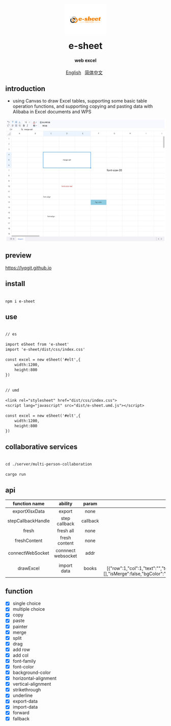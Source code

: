 <p align="center">
	<img alt="e-sheet" width="132" style="max-width:40%;min-width:60px;" src="./assets/logo.svg" />
</p>
<h1 align="center" style="margin: 0 0 20px; font-weight: bold;">e-sheet</h1>
<h4 align="center">web excel</h4>

<p align="center">
    <a href="https://github.com/lyqgit/e-sheet/tree/main/README.md">English</a>&nbsp;&nbsp;
    <a href="https://github.com/lyqgit/e-sheet/tree/main/README.zh-hans.md">简体中文</a>&nbsp;&nbsp;
</p>

## introduction

* using Canvas to draw Excel tables, supporting some basic table operation functions, and supporting copying and pasting data with Alibaba in Excel documents and WPS

![example](assets/example1.jpg)

## preview

<p>
    <a href="https://lyqgit.github.io">https://lyqgit.github.io</a>
</p>

## install

```

npm i e-sheet

```

## use

```

// es

import eSheet from 'e-sheet'
import 'e-sheet/dist/css/index.css'

const excel = new eSheet('#elt',{
    width:1200,
    height:800
})


// umd

<link rel="stylesheet" href="dist/css/index.css">
<script lang="javascript" src="dist/e-sheet.umd.js"></script>

const excel = new eSheet('#elt',{
    width:1200,
    height:800
})

```

## collaborative services

```

cd ./server/multi-person-collaboration

cargo run

```

## api

|   function name    |      ability       |  param   |                              example                               |
|:------------------:|:------------------:|:--------:|:------------------------------------------------------------------:|
|   exportXlsxData   |       export       |   none   | [{label:"sheet1",sheet:{!ref:"D10",D10:{t:"s",v:"test content"}}}] |
| stepCallbackHandle |   step callback    | callback |         excel.stepCallbackHandle((obj)=>{console.log(obj))         |
|    fresh           |     fresh all      |   none   |                                void                                |
|    freshContent    |   fresh content    |   none   |                                void                                |
|  connectWebSocket  | connnect websocket |   addr   |                                          ws://192.168.31.208:8091                      |
|    drawExcel     |    import data     |  books   | [{"id":1703748720496,"label":"Sheet1","sheet":[{"row":1,"col":1,"text":"","textAsNumber":null,"width":120,"height":40,"x":0,"y":0,"ltX":40,"ltY":40,"mergeWidth":0,"mergeHeight":0,"mergeRow":1,"mergeCol":1,"mergeStartLabel":"","mergeEndLabel":"","mergeLabelGroup":[],"isMerge":false,"bgColor":"#ffffff","fontColor":"#000000","font":null,"fontSize":12,"fontWeight":"","fontItalic":"","fontFamily":"Calibre","textAlign":"center","textBaseline":"middle","strikethrough":"","underline":"","label":"A1"}]}] |

## function

- [x] single choice
- [x] multiple choice
- [x] copy
- [x] paste
- [x] painter
- [x] merge
- [x] split
- [x] drag
- [x] add row
- [x] add col
- [x] font-family
- [x] font-color
- [x] background-color
- [x] horizontal-alignment
- [x] vertical-alignment
- [x] strikethrough
- [x] underline
- [x] export-data
- [x] import-data
- [x] forward
- [x] fallback